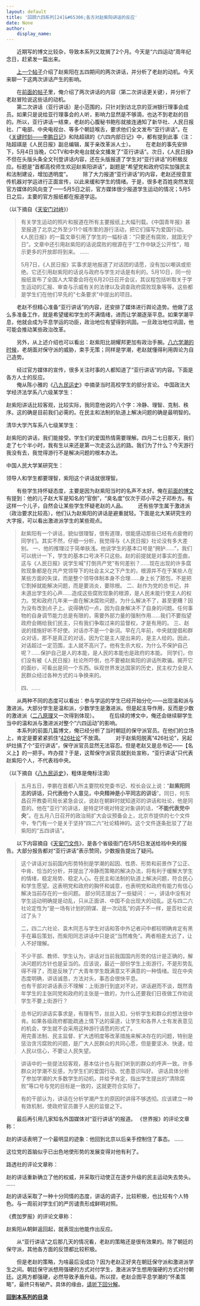 ```yaml
---
layout: default
title: '回顾六四系列[24]&#65306;各方对赵紫阳讲话的反应'
date: None
author:
    display_name: 
---
```


　　近期写的博文比较杂，导致本系列又耽搁了2个月。今天是“六四运动”周年纪念日，赶紧发一篇出来。

　　[上一个帖子](https://program-think.blogspot.com/2013/04/june-fourth-incident-23.html)介绍了赵紫阳在五四期间的两次讲话，并分析了老赵的动机。今天来聊一下这两次讲话产生的影响。

  
  
  
　　在[前面的帖子](https://program-think.blogspot.com/2013/04/june-fourth-incident-23.html)里，俺介绍了两次讲话的内容（第二次讲话更关键），并分析了老赵冒险说这些话的动机。  
　　第二次讲话（亚行讲话）是小范围的，只针对到访北京的亚洲银行理事会成员。如果只是说给亚行理事会的人听，影响力显然是不够滴，也达不到老赵的目的。所以，亚行讲话一结束，老赵的心腹秘书鲍彤就接连通知了新华社、人民日报社、广电部、中央电视台、等多个朝廷喉舌，要求他们全文发布“亚行讲话”。在《[关键时刻——李鹏日记](https://docs.google.com/document/d/10OYz280lJqqFL1ZIyqqMPx7eT3xrCBiqA4uD9HiwAJ4/)》和陆超祺的《六四内部日记》中，都有提到此事（注：陆超祺是《人民日报》副总编辑，属于亲改革派人士）。 　　在老赵的事先安排下，5月4日当晚，CCTV和中央电台就全文播发了“亚行讲话”。次日，《人民日报》不但在头版头条全文刊登讲话内容，还在头版报道了学生对“亚行讲话”的积极反应。标题是“首都高校师生欢迎赵紫阳讲话”，副题是“希望党和政府切实加强民主和法制建设，增加透明度”。 　　除了大力报道“亚行讲话”的内容，老赵还授意宣传机器对学运进行正面宣传，以此来缓和学生的情绪。于是，很多老百姓突然发现官方媒体的风向变了——5月5日之前，官方媒体很少报道学生运动的情况；5月5日之后，主要的官方报纸都在报道学运。

（以下摘自《[天安门对峙](https://docs.google.com/document/d/1WKB1ajnB1a-mdcLrp3xfVXzeEXKuxrO-tLPrb74Yu8Y/)》）

  

> 有关学生运动的照片和报道在所有主要报纸上大幅刊载。《中国青年报》甚至报道了北京之外至少11个城市里的游行活动，把它们描写为爱国行动。《人民日报》的一篇文章引用了学生的一幅标语：“只要还有腐败，就国无宁日”。文章中还引用赵紫阳的话说腐败的根源在于“工作中缺乏公开性”，暗示更多的开放即将到来。 ......
> 
> 5月7日，《人民日报》实事求是地报道了对话团的请愿，没有加以嘲讽或拒绝。它还引用赵紫阳的话说与政府与学生对话是有利的。5月10日，同一份报纸宣布了全国人大常委会将在6月20日召开会议，其议程包括听取关于学生运动的汇报、审查与示威有关的法律以及调查政府腐败现象等等。这些都是学生们在他们早先的"七条要求"中提出的项目。

  
　　老赵不但精心准备“亚行讲话”的内容，还安排了媒体进行舆论造势。他做了这么多准备工作，就是希望缓和学生的不满情绪，进而让学潮逐渐平息。如果学潮平息，他就会成为平息学运的功臣，政治地位有望得到巩固。一旦政治地位巩固，他可能会推动某些政治改革。

　　另外，从上述介绍也可以看出：赵紫阳比胡耀邦更加有政治手腕。[八六学潮的时候](https://program-think.blogspot.com/2011/09/june-fourth-incident-6.html)，老胡面对保守派的威胁，束手无策；同样是学潮，老赵就懂得利用舆论为自己造势。

　　经过官方媒体的宣传，很多关注时事的人都知道了“亚行讲话”的内容。下面是各方人士的反应。  
　　俺从陈小雅的《[八九民运史](https://docs.google.com/document/d/1DbsAJAqJjb_bw22ommgSbVlf4itnXpeBWbRkr8Tw4TU/)》中摘录当时高校学生的部分言论。 中国政法大学经济法学系八六级某学生：

赵紫阳讲话比较客观，比较实际，我同意他说的八个字：冷静、理智、克制、秩序。这的确是目前我们必需的。在民主和法制的轨道上解决问题的确是最明智的。

清华大学汽车系八七级某学生：

赵紫阳的讲话，我们能接受。学生们的爱国热情需要理解。四月二七日那天，我们走了七个半小时，我有生以来还是第一次走这么远的路。我们为了什么？今天游行我没有去，我觉得游行不是解决问题的根本办法。

中国人民大学某研究生：

领导人和学生都要理智，紫阳这个讲话就很理智。

  
　　有些学生持怀疑态度，主要是因为赵紫阳当时的名声不太好。俺在[前面的博文](https://program-think.blogspot.com/2013/04/june-fourth-incident-23.html)有提到：他的儿子赵大军是知名的“官倒”，“臭名度”仅次于邓小平之子邓朴方。有这样一个儿子，自然会让某些学生怀疑老赵的人品。 　　还有些学生属于激进派（政治要求比较高），他们认为赵紫阳的讲话是避重就轻。下面是北大某研究生的大字报，可以看出激进派学生的某些观点。

> 赵紫阳有一个讲话，貌似很理智，很有道理，很能感动那些已经有点疲倦的同学们。其实不然，仔细一分析，我觉得与《人民日报》社论没有多大差别。 一、他的推理过于简单肤浅。他说学生的基本口号是“拥护......”，我们可以统计一下，学生的基本口号决不只这些。赵的前提就是对事实的歪曲，这与《人民日报》说学生喊"打倒共产党"有何差别？......现在出现的许多腐败现象都是在共产党领导下的社会主义之下产生的，根源并不在于某些人在某些方面的失误，而是整个领导体制本身不合理......身上长了脓包，不是把它割掉就能解决问题，而是要消炎，要除根。 二、赵作为党的总书记，并未道出学生的心声......造成这些腐败现象的根源，是人民未能行使主人的权力。党和政府几年来一直在解决腐败问题，为什么解决不了，甚至更糟？因为没有改到点子上。说得确切一点，因为自身解决不了自身的问题。任何事物的自身调节能力总是有限的，需要外部力量的强制作用......我们不要指望政府会赐给我们民主，只有我们争取过来的监督权，才是有用的。 三、赵说的措施好听不好使。对话亦不是一个新词。早在几年前，中央就提倡和群众对话，那不是真正的对话，因为它是主人提出来的，是主人给的。因此，对话超过一定范围，主人就不高兴了。他有生杀大权，为什么不保护自己呢？......保护自己是人的本能，是人民的本能也是政府的本能。 同学们，你们没有被《人民日报》社论所吓倒，也不要被赵紫阳的讲话所欺骗。揭开它的面纱，可看出是同一个东西。纵观世界发达国家的历史，民主权力全是人民群众经过各种方式的斗争换来的。
> 
> 四、......

  
  
　　从两种不同的态度可以看出：参与学运的学生已经开始分化——出现温和派与激进派。大部分学生是温和派，少数学生是激进派。但是起主导作用，反而是少数的激进派（[二八原理](https://program-think.blogspot.com/2009/02/80-20-principle-0-overview.html)又一次得到体现）。 　　在后续的博文中，俺还会继续聊学生当中的温和派与激进派对整个“六四运动”的影响。  
　　本系列的前面几篇博文，俺已经分析了当时朝廷的保守派官员。在他们的立场上，肯定是要紧紧抓住“[426社论](https://program-think.blogspot.com/2012/06/june-fourth-incident-17.html)”不放滴。 　　对于赵紫阳脱离“426社论”，另起炉灶搞了个“亚行讲话”，保守派官员显然无法容忍。但是老赵又是总书记——【名义上】的一把手。咋办捏？于是，这帮保守派官员就到处宣称，“亚行讲话”只代表赵紫阳个人，不代表裆中央。

（以下摘自《[八九民运史](https://docs.google.com/document/d/1DbsAJAqJjb_bw22ommgSbVlf4itnXpeBWbRkr8Tw4TU/)》，粗体是俺标注滴）

  

> 五月五日，李鹏在首都八所主要院校党委书记、校长会议上说：“**赵紫阳同志的讲话，只代表他个人意见，中央精神是小平同志的讲话**”。同日，何东昌召开教委司局长紧急会议，说赵在朝鲜时就知道邓的讲话和社论，他是同意的。他在"亚行"的讲话，是特定环境对特定对象讲的话，“**不能代表党中央**”。在五月八日召开的政治局扩大会议预备会上，北京市提供的七个文件中，专门有一个是关于坚持“四二六”社论精神的。这个文件逐条批驳了了赵紫阳的“五四讲话”。

  
　　以下内容摘自《[天安门文件](https://docs.google.com/document/d/14eKfxpGBPqw6-0PFuiQASpg7T5gkeyw8kvAB0VThQDk/)》，是各个省级衙门在5月5日发送给裆中央的报告。大部分报告都对“亚行讲话”表示赞同，少数报告提出了疑问。  

> 这个讲话对当前国内形势特别是学潮的起因、性质、形势和前景作了公正、中肯、恰当的分析，并提出了冷静而策略的解决办法，将有利于缓解大学生的情绪，稳定局势、稳定人心。在民主和法制的轨道上解决问题，符合民心和学生愿望。这表明党和政府的胸怀和诚意，也表明党和政府有能力有信心解决当前存在的一些问题。 部分同志提出了一些疑问： 一，讲话中没有对学生运动明确提是动乱，只从正面讲、中国不会出现大的动乱。这与四二六社论定性为“是一场有计划的阴谋、是一次动乱”的调子不一样，是否社论说过了头？
> 
> 二，四二六社论、袁木同志与学生对话和答中外记者问中都较明确肯定有黑手在幕后策划，而紫阳同志讲话中只是说“当然难免”。两者相差太远了，让人不好理解。

  
  

> 不少干部、教师、学生认为，讲话对当前我国国内形势的估计是正确的，解决问题的方针也是妥当的。应该说，最近一部份学生上街游行，不是形势乱得不得了，而是反映了广大青年学生既满意又不满意的一种情绪。现在中央态度明确，讲话诚恳，方法对头，事态会很快平息。  
> 也有干部对讲话表示不理解：上街游行到底对不对，讲话避而不谈，既然青年学生的主张同党和政府的主张是一致的，为什么还要我们日夜做工作劝说学生不要上街游行？

  
  

> 总书记的讲话实事求是，有理有节，丝丝入扣，分析学生和群众的想法很中肯。如果各级政府都能疏通上情下达的渠道，让学生和各界人士有发表意见的机会，学生就不会采用这种游行请愿的形式了。  
> 用完善法制、民主监督、扩大透明度等改革措施来解决存在的问题，特别是惩治贪污腐败的问题，是广大人民群众的共同心愿，但是要坚决、快速，给人民以信心，不要让人民失望。

  
  

> 讲话中的一些提法较客观，基本估计也与我们听到的群众的呼声一致。许多群众对学潮不反感，为学生们的爱国行动、忧患意识叫好。 讲话具体分析了参加学潮的大多数学生的动机，并给予肯定，指出学生提出的“清除腐败”等口号与党的目标是一致的，这就更符合实际了。
> 
> 有的干部认为，讲话在分析学潮产生的原因时讲得不够透彻。应该建立一种有效机制，使政府官员置于人民的监督之下。

　　最后再引用几家知名外国媒体对“亚行讲话”的报道。 《世界报》的评论文章称：

赵的讲话表明了一个最明显的迹象：他回到北京以后亲手控制住了事态。 ......

这位党的首脑似乎已出色地使形势的发展变得对他有利了。

路透社的评论文章称：

赵的讲话重新确立了他的权威，并采取行动使正在逐步升级的民主运动失去势头。 ......

赵的讲话采取了一种十分同情的态度，讲话的调子，比较积极，也比较有个人特色。与一周前对学生们的严厉谴责形成鲜明对照。

《费加罗报》的评论文章称：

赵紫阳从朝鲜返回起，就表现出他能作出反应。

　　从“亚行讲话”之后那几天的情况看，老赵的策略还是很有效果的。除了朝廷的保守派，其他各方面的反馈都比较积极。

　　但是老赵的策略，为啥最后没成功？因为老赵正好夹在朝廷保守派和激进派学生之间。朝廷保守派想用强硬的方式对付学生，激进派学生想用强硬的方式对付朝廷。这两方都强硬，必然导致矛盾升级。所以捏，老赵企图平息学潮的“怀柔策略”，最终只有破产。具体的缘由，[请听下回分解](https://program-think.blogspot.com/2013/06/june-fourth-incident-25.html)。

[**回到本系列的目录**](https://program-think.blogspot.com/2011/06/june-fourth-incident-0.html#index)

